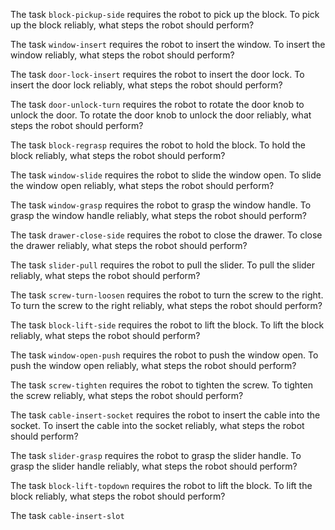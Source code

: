 
    

The task `block-pickup-side` requires the robot to pick up the block.
To pick up the block reliably, what steps the robot should perform?
    

The task `window-insert` requires the robot to insert the window.
To insert the window reliably, what steps the robot should perform?
    

The task `door-lock-insert` requires the robot to insert the door lock.
To insert the door lock reliably, what steps the robot should perform?
    

The task `door-unlock-turn` requires the robot to rotate the door knob to unlock the door.
To rotate the door knob to unlock the door reliably, what steps the robot should perform?
    

The task `block-regrasp` requires the robot to hold the block.
To hold the block reliably, what steps the robot should perform?
    

The task `window-slide` requires the robot to slide the window open.
To slide the window open reliably, what steps the robot should perform?
    

The task `window-grasp` requires the robot to grasp the window handle.
To grasp the window handle reliably, what steps the robot should perform?
    

The task `drawer-close-side` requires the robot to close the drawer.
To close the drawer reliably, what steps the robot should perform?
    

The task `slider-pull` requires the robot to pull the slider.
To pull the slider reliably, what steps the robot should perform?
    

The task `screw-turn-loosen` requires the robot to turn the screw to the right.
To turn the screw to the right reliably, what steps the robot should perform?
    

The task `block-lift-side` requires the robot to lift the block.
To lift the block reliably, what steps the robot should perform?
    

The task `window-open-push` requires the robot to push the window open.
To push the window open reliably, what steps the robot should perform?
    

The task `screw-tighten` requires the robot to tighten the screw.
To tighten the screw reliably, what steps the robot should perform?
    

The task `cable-insert-socket` requires the robot to insert the cable into the socket.
To insert the cable into the socket reliably, what steps the robot should perform?
    

The task `slider-grasp` requires the robot to grasp the slider handle.
To grasp the slider handle reliably, what steps the robot should perform?
    

The task `block-lift-topdown` requires the robot to lift the block.
To lift the block reliably, what steps the robot should perform?
    

The task `cable-insert-slot`